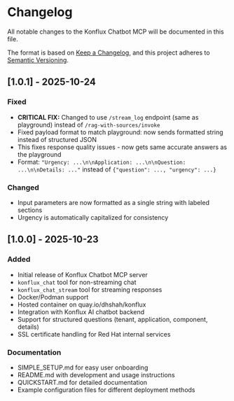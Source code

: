 # Changelog

All notable changes to the Konflux Chatbot MCP will be documented in this file.

The format is based on [Keep a Changelog](https://keepachangelog.com/en/1.0.0/),
and this project adheres to [Semantic Versioning](https://semver.org/spec/v2.0.0.html).

## [1.0.1] - 2025-10-24

### Fixed
- **CRITICAL FIX:** Changed to use `/stream_log` endpoint (same as playground) instead of `/rag-with-sources/invoke`
- Fixed payload format to match playground: now sends formatted string instead of structured JSON
- This fixes response quality issues - now gets same accurate answers as the playground
- Format: `"Urgency: ...\n\nApplication: ...\n\nQuestion: ...\n\nDetails: ..."`  instead of `{"question": ..., "urgency": ...}`

### Changed
- Input parameters are now formatted as a single string with labeled sections
- Urgency is automatically capitalized for consistency

## [1.0.0] - 2025-10-23

### Added
- Initial release of Konflux Chatbot MCP server
- `konflux_chat` tool for non-streaming chat
- `konflux_chat_stream` tool for streaming responses
- Docker/Podman support
- Hosted container on quay.io/dhshah/konflux
- Integration with Konflux AI chatbot backend
- Support for structured questions (tenant, application, component, details)
- SSL certificate handling for Red Hat internal services

### Documentation
- SIMPLE_SETUP.md for easy user onboarding
- README.md with development and usage instructions
- QUICKSTART.md for detailed documentation
- Example configuration files for different deployment methods

